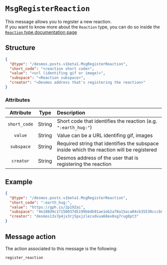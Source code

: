 # `MsgRegisterReaction`
This message allows you to register a new reaction.  
If you want to know more about the `Reaction` type, you can do so inside
the [`Reaction` type documentation page](../../../types/staging/posts/reaction.md)

## Structure
```json
{
  "@type": "/desmos.posts.v1beta1.MsgRegisterReaction",
  "short_code": "<reaction short code>",
  "value": "<url (identifing gif or image)>",
  "subspace": "<Reaction subspace>",
  "creator": "<Desmos address that's registering the reaction>"
}
```

### Attributes
| Attribute | Type | Description |
| :-------: | :----: | :-------- |
| `short_code` | String | Short code that identifies the reaction (e.g. `":earth_hug:"`)  |
| `value` | String | Value can be a URL identifing gif, images   |
| `subspace` | String | Required string that identifies the subspace inside which the reaction will be registered |
| `creator` | String | Desmos address of the user that is registering the reaction |

## Example

```json
{
  "@type": "/desmos.posts.v1beta1.MsgRegisterReaction",
  "short_code": ":earth_hug:",
  "value": "https://gph.is/2p19Zai",
  "subspace": "4e188d9c17150037d5199bbdb91ae1eb2a78a15aca04cb35530cccb81494b36e",
  "creator": "desmos13s7p4jx3rj5pxjzlecxdvua68ex0sg7rug0pt3"
}
```

## Message action
The action associated to this message is the following: 

```
register_reaction
```
